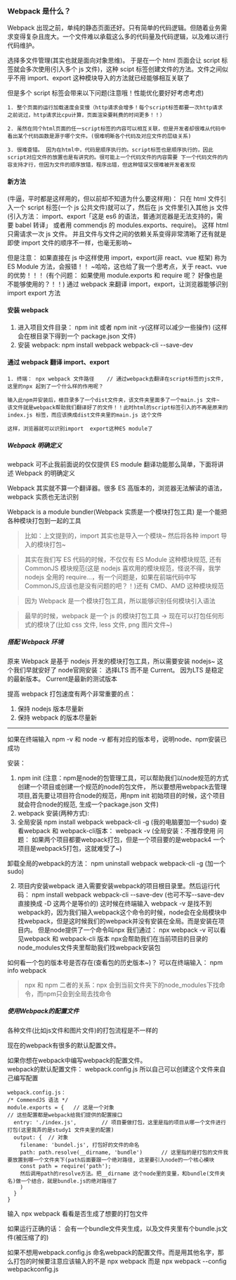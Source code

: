 ### Webpack 是什么？

Webpack 出现之前，单纯的静态页面还好。只有简单的代码逻辑。但随着业务需求变得复杂且庞大。一个文件难以承载这么多的代码量及代码逻辑，以及难以进行代码维护。

选择多文件管理(其实也就是面向对象思维)。 于是在一个 html 页面会让 script 标签就会多次使用(引入多个 js 文件)，这种 scipt 标签创建文件的方法。文件之间似乎不用 import、export 这种模块导入的方法就已经能够相互关联了

但是多个 script 标签会带来以下问题(注意哦！性能优化要好好考虑考虑)

```
1. 整个页面的运行加载速度会变慢（http请求会增多！每个script标签都要一次http请求 之前说过，http请求比cpu计算，页面渲染要耗费的时间更多！！）

2. 虽然在同个html页面的任一script标签的内容可以相互关联，但是开发者却很难从代码中看出某个代码函数是源于哪个文件。(很难明晰各个代码及对应文件的层级关系)

3. 很难查错。 因为在html中，代码是顺序执行的。script标签也是顺序执行的，因此script对应文件的放置也是有讲究的。很可能上一个代码文件的内容需要 下一个代码文件的内容支持才行，但因为文件的顺序放错，程序出错，但这种错误又很难被开发者发现
```

#### 新方法

(牛逼，平时都是这样用的，但以前却不知道为什么要这样用)：
只在 html 文件引入一个 script 标签(一个 js 公共文件)就可以了，然后在 js 文件里引入其他 js 文件(引入方法： import、export「这是 es6 的语法，普通浏览器是无法支持的，需要 babel 转译」 或者用 commendjs 的 modules.exports、require)。 这样 html 只需请求一次 js 文件。 并且文件与文件之间的依赖关系变得非常清晰了还有就是即使 import 文件的顺序不一样，也毫无影响~

但是注意： 如果直接在 js 中这样使用 import，export(非 react、vue 框架) 称为 ES Module 方法，会报错！！ ~哈哈，这也给了我一个思考点，关于 react、vue 的优势！！！
(有个问题： 如果使用 module.exports 和 require 呢？ 好像也是不能够使用的？！！)
通过 webpack 来翻译 import，export，让浏览器能够识别 import export 方法

#### 安装 webpack

1. 进入项目文件目录： npm init 或者 npm init -y(这样可以减少一些操作) (这样会在根目录下得到一个 package.json 文件)
2. 安装 webpack: npm install webpack webpack-cli --save-dev

#### 通过 webpack 翻译 import、export

```
1. 终端： npx webpack 文件路径    // 通过webpack去翻译在script标签的js文件, 这里的npx 起到了一个什么样的作用呢？

输入此npm并安装后，根目录多了一个dist文件夹，该文件夹里面多了一个main.js 文件~  该文件就是webpack帮助我们翻译好了的文件！！此时html的script标签引入的不再是原来的index.js 标签，而应该换成dist文件夹里的main.js 这个文件

这样，浏览器就可以识别import  export这种ES module了
```

##### Webpack 明确定义

webpack 可不止我前面说的仅仅提供 ES module 翻译功能那么简单，下面将讲述 Webpack 的明确定义

Webpack 其实就不算一个翻译器。很多 ES 高版本的，浏览器无法解读的语法，webpack 实质也无法识别

Webpack is a module bundler(Webpack 实质是一个模块打包工具)
是一个能把各种模块打包到一起的工具

> 比如：上文提到的，import 其实也是导入一个模块~ 然后将各种 import 导入的模块打包~

> 其实在我们写 ES 代码的时候，不仅仅有 ES Module 这种模块规范, 还有 CommonJS 模块规范(这是 nodejs 喜欢用的模块规范，怪说不得，我学 nodejs 全用的 require...，有一个问题是，如果在前端代码中写 CommonJS,应该也是没有问题的吧？！)还有 CMD、AMD 这种模块规范

> 因为 Webpack 是一个模块打包工具，所以能够识别任何模块引入语法

> 最早的时候，webpack 是一个 js 的模块打包工具 -> 现在可以打包任何形式的模块了(比如 css 文件, less 文件, png 图片文件~)

##### 搭配 Webpack 环境

原来 Webpack 是基于 nodejs 开发的模块打包工具，所以需要安装 nodejs~ 这个我们早就安好了
node官网安装： 选择LTS 而不是 Current。 因为LTS 是稳定的最新版本。 Current是最新的测试版本


提高 webpack 打包速度有两个非常重要的点：

1. 保持 nodejs 版本尽量新
2. 保持 webpack 的版本尽量新

---
如果在终端输入  npm -v 和 node -v 都有对应的版本号，说明node、npm安装已成功

安装：
1. npm init  (注意：npm是node的包管理工具，可以帮助我们以node规范的方式创建一个项目或创建一个规范的node的包文件， 所以要想用webpack去管理项目,首先要让项目符合node的规范，用npm init 初始项目的时候，这个项目就会符合node的规范, 生成一个package.json 文件)  
2. webpack 安装(两种方式):
  1. 全局安装    npm install webpack webpack-cli -g (我的电脑要加一个sudo)   查看webpack 和 webpack-cli版本： webpack -v    (全局安装：不推荐使用    问题： 如果两个项目都要webpack打包，但是一个项目要的是webpack4 一个项目是webpack5打包，这就难受了~)

  卸载全局的webpack的方法： npm uninstall webpack webpack-cli -g (加一个sudo)

  2. 项目内安装webpack  进入需要安装webpack的项目根目录里。然后运行代码：  npm install webpack webpack-cli --save-dev
  (也可不写--save-dev 直接换成 -D 这两个是等价的) 这时候在终端输入 webpack -v 是找不到webpack的，因为我们输入webpack这个命令的时候，node会在全局模块中找webpack，但是这时候我们的webpack并没有安装在全局。而是安装在项目内。  但是node提供了一个命令叫npx 我们通过： npx webpack -v 可以看见webpack 和 webpack-cli 版本      npx会帮助我们在当前项目的目录的node_modules文件夹里帮助我们找webpack安装包

如何看一个包的版本号是否存在(查看包的历史版本~)？  可以在终端输入： npm info webpack


> npx 和 npm 二者的关系：npx 会到当前文件夹下的node_modules下找命令，而npm只会到全局去找命令

##### 使用Webpack的配置文件

各种文件(比如js文件和图片文件)的打包流程是不一样的

现在的webpack有很多的默认配置文件。

如果你想在webpack中编写webpack的配置文件。  
webpack的默认配置文件： webpack.config.js   所以自己可以创建这个文件来自己编写配置

```
webpack.config.js：
/* CommendJS 语法 */
module.exports = {   // 这是一个对象
// 这些配置都是webpack给我们提供的配置接口
  entry: './index.js',        // 项目要做打包，这里是指的项目从哪一个文件进行打包(这里我弄的是study1 文件夹里的配置)  
  output: {  // 对象
    filename: 'bundel.js', 打包好的文件的命名
    path: path.resolve(__dirname, 'bundle')      // 这里指的是打包的文件我要放置到哪一个文件夹下(path后面要跟一个绝对路径, 这里要引入node的一个核心模块
    const path = require('path');
    然后调用path的resolve方法。把__dirname 这个node里的变量，和bundle(文件夹名)做一个结合，就是bundle.js的绝对路径了
    )
  }
}
```

输入 npx  webpack 看看是否生成了想要的打包文件  

如果运行正确的话： 会有一个bundle文件夹生成，以及文件夹里有个bundle.js文件(被压缩了的)

如果不想用webpack.config.js 命名webpack的配置文件。而是用其他名字，那么打包的时候要注意应该输入的不是 npx webpack 而是 npx webpack --config webpackconfig.js